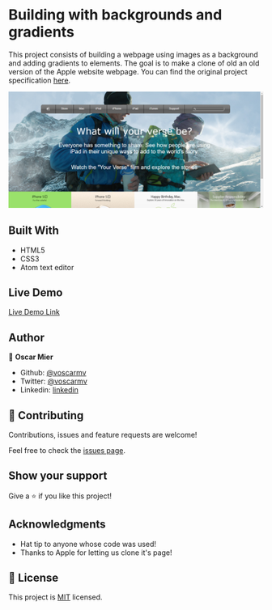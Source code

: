 # Building with backgrounds and gradients

This project consists of building a webpage using images as a background and adding gradients to elements. The goal is to make a clone of old an old version of the Apple website webpage.  You can find the original project specification [here](https://www.theodinproject.com/courses/html5-and-css3/lessons/building-with-backgrounds-and-gradients).

![screenshot](./app_screenshot2.png)

## Built With

- HTML5
- CSS3
- Atom text editor

## Live Demo

[Live Demo Link](https://rawcdn.githack.com/voscarmv/building_with_backgrounds_and_gradients/9992e9b49816ff4f0ebf23c2f59812fc0e406d64/index.html)

## Author

👤 **Oscar Mier**

- Github: [@voscarmv](https://github.com/voscarmv)
- Twitter: [@voscarmv](https://twitter.com/voscarmv)
- Linkedin: [linkedin](https://www.linkedin.com/in/oscar-mier-072984196/)

## 🤝 Contributing

Contributions, issues and feature requests are welcome!

Feel free to check the [issues page](./issues/).

## Show your support

Give a ⭐️ if you like this project!

## Acknowledgments

- Hat tip to anyone whose code was used!
- Thanks to Apple for letting us clone it's page!

## 📝 License

This project is [MIT](https://opensource.org/licenses/MIT) licensed.
